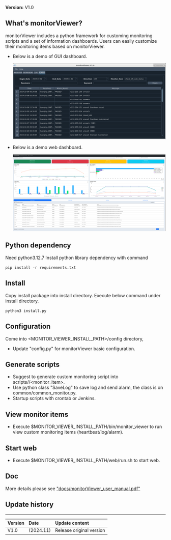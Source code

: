 **Version:** V1.0


## What's monitorViewer?
monitorViewer includes a python framework for customing monitoring scripts and a set of information 
dashboards. Users can easily customize their monitoring items based on monitorViewer.

* Below is a demo of GUI dashboard.

   ![GUI_demo](data/demo/gui_alarm_demo.png)

* Below is a demo web dashboard.

   ![web_demo](data/demo/web_demo.png)


## Python dependency
Need python3.12.7
Install python library dependency with command

    pip install -r requirements.txt


## Install
Copy install package into install directory.
Execute below command under install directory.

    python3 install.py


## Configuration
Come into <MONITOR_VIEWER_INSTALL_PATH>/config directory,

  - Update "config.py" for monitorViewer basic configuration.


## Generate scripts
  - Suggest to generate custom monitoring script into scripts/<direction>/<monitor_item>.
  - Use python class "SaveLog" to save log and send alarm, the class is on common/common_monitor.py.
  - Startup scripts with crontab or Jenkins.


## View monitor items
  - Execute $MONITOR_VIEWER_INSTALL_PATH/bin/monitor_viewer to run view custom monitoring items (heartbeat/log/alarm). 


## Start web 
  - Execute $MONITOR_VIEWER_INSTALL_PATH/web/run.sh to start web. 


## Doc
More details please see ["docs/monitorViewer_user_manual.pdf"](./docs/monitorViewer_user_manual.pdf)


## Update history
***
|Version |Date       |Update content           |
|:-------|:----------|:------------------------|
| V1.0   |(2024.11)  |Release original version |

